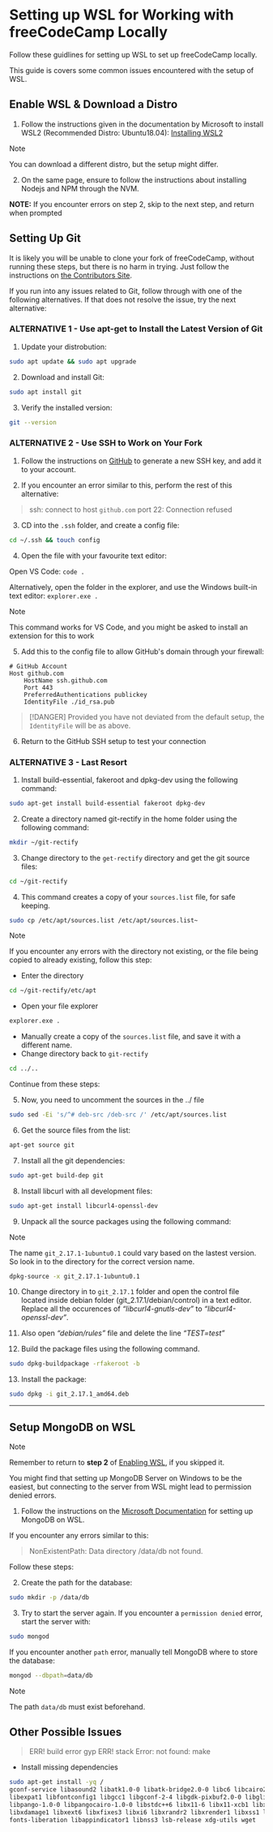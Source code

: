 # Setting up WSL for Working with freeCodeCamp Locally

Follow these guidlines for setting up WSL to set up freeCodeCamp locally.

This guide is covers some common issues encountered with the setup of WSL.

## Enable WSL & Download a Distro

1) Follow the instructions given in the documentation by Microsoft to install WSL2 (Recommended Distro: Ubuntu18.04):
[Installing WSL2](https://docs.microsoft.com/en-us/windows/nodejs/setup-on-wsl2#install-windows-10-insider-preview-build)

> [!NOTE]
> You can download a different distro, but the setup might differ.

2) On the same page, ensure to follow the instructions about installing Nodejs and NPM through the NVM.

**NOTE:** If you encounter errors on step 2, skip to the next step, and return when prompted

## Setting Up Git

It is likely you will be unable to clone your fork of freeCodeCamp, without running these steps, but there is no harm in trying. Just follow the instructions on [the Contributors Site](https://contribute.freecodecamp.org/#/how-to-setup-freecodecamp-locally).

If you run into any issues related to Git, follow through with one of the following alternatives. If that does not resolve the issue, try the next alternative:

### ALTERNATIVE 1 - Use apt-get to Install the Latest Version of Git

1) Update your distrobution:

```sh
sudo apt update && sudo apt upgrade
```

2) Download and install Git:

```sh
sudo apt install git
```

3) Verify the installed version:

```sh
git --version
```

### ALTERNATIVE 2 - Use SSH to Work on Your Fork

1) Follow the instructions on [GitHub](https://help.github.com/en/github/authenticating-to-github/connecting-to-github-with-ssh) to generate a new SSH key, and add it to your account.

2) If you encounter an error similar to this, perform the rest of this alternative:

 >ssh: connect to host `github.com` port 22: Connection refused

3) CD into the `.ssh` folder, and create a config file:

```sh
cd ~/.ssh && touch config
```

4) Open the file with your favourite text editor:

Open VS Code: `code .`

Alternatively, open the folder in the explorer, and use the Windows built-in text editor: `explorer.exe .`

> [!NOTE]
> This command works for VS Code, and you might be asked to install an extension for this to work

5) Add this to the config file to allow GitHub's domain through your firewall:

```
# GitHub Account
Host github.com
    HostName ssh.github.com
    Port 443
    PreferredAuthentications publickey
    IdentityFile ./id_rsa.pub
```

> [!DANGER]
> Provided you have not deviated from the default setup, the `IdentityFile` will be as above.

6) Return to the GitHub SSH setup to test your connection

### ALTERNATIVE 3 - Last Resort

1) Install build-essential, fakeroot and dpkg-dev using the following command:

```sh
sudo apt-get install build-essential fakeroot dpkg-dev
```

2) Create a directory named git-rectify in the home folder using the following command:

```sh
mkdir ~/git-rectify
```

3) Change directory to the `get-rectify` directory and get the git source files:

```sh
cd ~/git-rectify
```

4) This command creates a copy of your `sources.list` file, for safe keeping.

```sh
sudo cp /etc/apt/sources.list /etc/apt/sources.list~
```

> [!NOTE]
> If you encounter any errors with the directory not existing, or the file being copied to already existing, follow this step:

 - Enter the directory

```sh
cd ~/git-rectify/etc/apt
```

 - Open your file explorer

```sh
explorer.exe .
```

 - Manually create a copy of the `sources.list` file, and save it with a different name.
 - Change directory back to `git-rectify`

```sh
cd ../..
```

Continue from these steps:

5) Now, you need to uncomment the sources in the ../ file

```sh
sudo sed -Ei 's/^# deb-src /deb-src /' /etc/apt/sources.list
```

6) Get the source files from the list:

```sh
apt-get source git
```

7) Install all the git dependencies:

```sh
sudo apt-get build-dep git
```

8) Install libcurl with all development files:

```sh
sudo apt-get install libcurl4-openssl-dev
```

9) Unpack all the source packages using the following command:

> [!NOTE]
> The name `git_2.17.1-1ubuntu0.1` could vary based on the lastest version. So look in to the directory for the correct version name.

```sh
dpkg-source -x git_2.17.1-1ubuntu0.1
```

10) Change directory in to `git_2.17.1` folder and open the control file located inside debian folder (git_2.17.1/debian/control) in a text editor. Replace all the occurences of _“libcurl4-gnutls-dev”_ to _“libcurl4-openssl-dev”_.

11) Also open _“debian/rules”_ file and delete the line _“TEST=test”_

12) Build the package files using the following command.

```sh
sudo dpkg-buildpackage -rfakeroot -b
```

13) Install the package:

```sh
sudo dpkg -i git_2.17.1_amd64.deb
```

---

## Setup MongoDB on WSL

> [!NOTE]
> Remember to return to **step 2** of [Enabling WSL](#enable-wsl-amp-download-a-distro), if you skipped it.

You might find that setting up MongoDB Server on Windows to be the easiest, but connecting to the server from WSL might lead to permission denied errors.

1) Follow the instructions on the [Microsoft Documentation](https://docs.microsoft.com/en-us/windows/nodejs/databases) for setting up MongoDB on WSL.

If you encounter any errors similar to this:
>NonExistentPath: Data directory /data/db not found.

Follow these steps:

2) Create the path for the database:

```sh
sudo mkdir -p /data/db
```

3) Try to start the server again. If you encounter a `permission denied` error, start the server with:

```sh
sudo mongod
```

If you encounter another `path` error, manually tell MongoDB where to store the database:

```sh
mongod --dbpath=data/db
```

> [!NOTE]
> The path `data/db` must exist beforehand.

## Other Possible Issues

> ERR! build error gyp ERR! stack Error: not found: make

- Install missing dependencies

```sh
sudo apt-get install -yq /
gconf-service libasound2 libatk1.0-0 libatk-bridge2.0-0 libc6 libcairo2 libcups2 libdbus-1-3 /
libexpat1 libfontconfig1 libgcc1 libgconf-2-4 libgdk-pixbuf2.0-0 libglib2.0-0 libgtk-3-0 libnspr4 /
libpango-1.0-0 libpangocairo-1.0-0 libstdc++6 libx11-6 libx11-xcb1 libxcb1 libxcomposite1libxcursor1 /
libxdamage1 libxext6 libxfixes3 libxi6 libxrandr2 libxrender1 libxss1 libxtst6 ca-certificates /
fonts-liberation libappindicator1 libnss3 lsb-release xdg-utils wget
```
